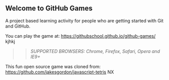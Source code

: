 ## Welcome to GitHub Games

A project based learning activity for people who are getting started with Git and GitHub.

You can play the game at: https://githubschool.github.io/github-games/
kjhkj
>> _*SUPPORTED BROWSERS*: Chrome, Firefox, Safari, Opera and IE9+_

This fun open source game was cloned from: https://github.com/jakesgordon/javascript-tetris NX
